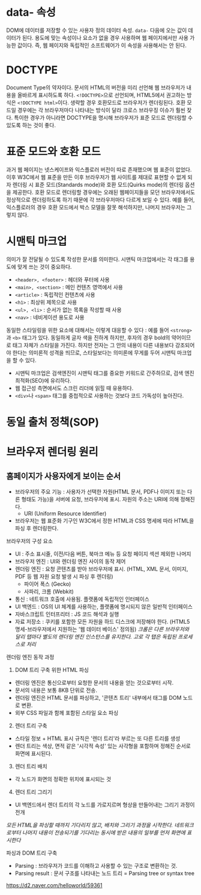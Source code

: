 # data- 속성
DOM에 데이터를 저장할 수 있는 사용자 정의 데이터 속성. `data-` 다음에 오는 값이 데이터가 된다. 용도에 맞는 속성이나 요소가 없을 경우 사용하며 웹 페이지에서만 사용 가능한 값이다. 즉, 웹 페이지와 독립적인 소프트웨어가 이 속성을 사용해서는 안 된다. 

# DOCTYPE
Document Type의 약자이다. 문서의 HTML의 버전을 미리 선언해 웹 브라우저가 내용을 올바르게 표시하도록 하다. `<!DOCTYPE>`으로 선언되며, HTML5에서 권고하는 방식은 `<!DOCTYPE html>`이다. 생략할 경우 호환모드로 브라우저가 렌더링된다. 호환 모드일 경우에는 각 브라우저마다 나타내는 방식이 달라 크로스 브라우징 이슈가 훨씬 잦다. 특이한 경우가 아니라면 DOCTYPE을 명시해 브라우저가 표준 모드로 렌더링할 수 있도록 하는 것이 좋다. 


# 표준 모드와 호환 모드
과거 웹 페이지는 넷스케이프와 익스플로러 버전이 따로 존재했으며 웹 표준이 없었다. 이후 W3C에서 웹 표준을 만든 이후 브라우저가 웹 사이트를 제대로 표현할 수 없게 되자 렌더링 시 표준 모드(Standards mode)와 호환 모드(Quirks mode)의 렌더링 옵션을 제공한다. 호환 모드로 렌더링할 경우에는 오래된 웹페이지들을 모던 브라우저에서도 정상적으로 렌더링하도록 하기 때문에 각 브라우저마다 다르게 보일 수 있다. 예를 들어, 익스플로러의 경우 호환 모드에서 박스 모델을 잘못 해석하지만, 나머지 브라우저는 그렇지 않다. 

# 시맨틱 마크업
의미가 잘 전달될 수 있도록 작성한 문서를 의미한다. 시맨틱 마크업에서는 각 태그를 용도에 맞게 쓰는 것이 중요하다. 
- `<header>, <footer>` : 헤더와 푸터에 사용
- `<main>, <section>` : 메인 컨텐츠 영역에서 사용
- `<article>` : 독립적인 컨텐츠에 사용
- `<h1>` : 최상위 제목으로 사용
- `<ul>, <li>` : 순서가 없는 목록을 작성할 때 사용
- `<nav>` : 네비게이션 용도로 사용


동일한 스타일링을 위한 요소에 대해서는 이렇게 대응할 수 있다 : 예를 들어 `<strong>`과 `<b>` 태그가 있다. 동일하게 글자 색을 진하게 하지만, 후자의 경우 bold의 약어이므로 태그 자체가 스타일을 가진다. 하지만 전자는 그 안의 내용이 다른 내용보다 강조되어야 한다는 의미론적 성격을 띄므로, 스타일보다는 의미론에 무게를 두어 시맨틱 마크업을 할 수 있다.  

- 시맨틱 마크업은 검색엔진이 시맨틱 태그를 중요한 키워드로 간주하므로, 검색 엔진 최적화(SEO)에 유리하다. 
- 웹 접근성 측면에서도 스크린 리더에 읽힐 때 유용하다. 
- `<div>`나 `<span>` 태그를 중첩적으로 사용하는 것보다 코드 가독성이 높아진다. 


# 동일 출처 정책(SOP)

# 브라우저 렌더링 원리

## 홈페이지가 사용자에게 보이는 순서
- 브라우저의 주요 기능 : 사용자가 선택한 자원(HTML 문서, PDF나 이미지 또는 다른 형태도 가능)을 서버에 요청, 브라우저에 표시. 자원의 주소는 URI에 의해 정해진다. 
    - URI (Uniform Resource Identifier)
- 브라우저는 웹 표준화 기구인 W3C에서 정한 HTML과 CSS 명세에 따라 HTML을 파싱 후 렌더링한다. 

브라우저의 구성 요소
- UI : 주소 표시줄, 이전/다음 버튼, 북마크 메뉴 등 요청 페이지 섹션 제외한 나머지
- 브라우저 엔진 : UI와 렌더링 엔진 사이의 동작 제어
- 렌더링 엔진 : 요청 콘텐츠를 받아 브라우저에 표시. (HTML, XML 문서, 이미지, PDF 등 웹 자원 요청 발생 시 파싱 후 렌더링)
    - 파이어 폭스 (Gecko)
    - 사파리, 크롬 (Webkit)
- 통신 : 네트워크 호출에 사용됨. 플랫폼에 독립적인 인터페이스
- UI 백엔드 : OS의 UI 체계를 사용하는, 플랫폼에 명시되지 않은 일반적 인터페이스
- 자바스크립트 인터프리터 : JS 코드 해석과 실행
- 자료 저장소 : 쿠키를 포함한 모든 자원을 하드 디스크에 저장해야 한다. (HTML5 명세-브라우저에서 지원하는 '웹 데이터 베이스' 정의됨)
*크롬은 다른 브라우저와 달리 탭마다 별도의 렌더링 엔진 인스턴스를 유지한다. 고로 각 탭은 독립된 프로세스로 처리*

렌더링 엔진 동작 과정
1. DOM 트리 구축 위한 HTML 파싱
- 렌더링 엔진은 통신으로부터 요청한 문서의 내용을 얻는 것으로부터 시작. 
- 문서의 내용은 보통 8KB 단위로 전송. 
- 렌더링 엔진은 HTML 문서를 파싱하고, '콘텐츠 트리' 내부에서 태그를 DOM 노드로 변환.
- 외부 CSS 파일과 함께 포함된 스타일 요소 파싱

2. 렌더 트리 구축
- 스타일 정보 + HTML 표시 규칙은 '렌더 트리'라 부르는 또 다른 트리를 생성
- 렌더 트리는 색상, 면적 같은 '시각적 속성' 있는 사각형을 포함하며 정해진 순서로 화면에 표시된다.  

3. 렌더 트리 배치
- 각 노드가 화면의 정확한 위치에 표시되는 것

4. 렌더 트리 그리기
- UI 백엔드에서 렌더 트리의 각 노드를 가로지르며 형상을 만들어내는 그리기 과정이 전개

*모든 HTML을 파싱할 때까지 기다리지 않고, 배치와 그리기 과정을 시작한다. 네트워크로부터 나머지 내용이 전송되기를 기다리는 동시에 받은 내용의 일부를 먼저 화면에 표시한다*

파싱과 DOM 트리 구축
- Parsing : 브라우저가 코드를 이해하고 사용할 수 있는 구조로 변환하는 것. 
- Parsing result : 문서 구조를 나타내는 노드 트리 = Parsing tree or syntax tree

https://d2.naver.com/helloworld/59361